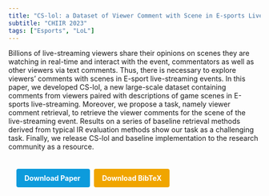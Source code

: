 ```yaml
---
title: "CS-lol: a Dataset of Viewer Comment with Scene in E-sports Live-streaming"
subtitle: "CHIIR 2023"
tags: ["Esports", "LoL"]
---
```


Billions of live-streaming viewers share their opinions on scenes they are watching in real-time and interact with the event, commentators as well as other viewers via text comments. Thus, there is necessary to explore viewers’ comments with scenes in E-sport live-streaming events. In this paper, we developed CS-lol, a new large-scale dataset containing comments from viewers paired with descriptions of game scenes in E-sports live-streaming. Moreover, we propose a task, namely viewer comment retrieval, to retrieve the viewer comments for the scene of the live-streaming event. Results on a series of baseline retrieval methods derived from typical IR evaluation methods show our task as a challenging task. Finally, we release CS-lol and baseline implementation to the research community as a resource.



<div style="margin-top: 1rem; padding: 1rem; display: inline-block;">

  <a href="https://doi.org/10.1145/3576840.3578334" target="_blank" style="background-color: #0d9bdc; color: white; padding: 10px 16px; margin-right: 8px; text-decoration: none; border-radius: 4px; font-weight: bold;">
    Download Paper
  </a>

  <a href="bib/cs-lol-a-dataset-of-viewer-comment-with-scene-in-e-sports-live-streaming.bib" download style="background-color: #f0a500; color: white; padding: 10px 16px; text-decoration: none; border-radius: 4px; font-weight: bold;">
    Download BibTeX
  </a>

</div>

